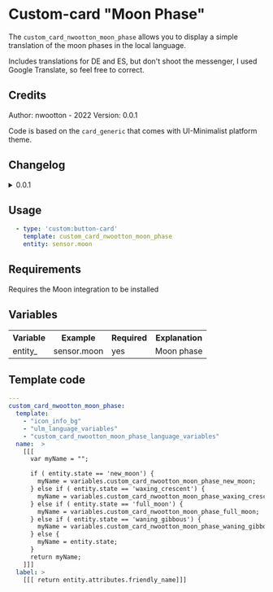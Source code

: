 # Custom-card "Moon Phase"

The `custom_card_nwootton_moon_phase` allows you to display a simple translation of the moon phases in the local language.

Includes translations for DE and ES, but don't shoot the messenger, I used Google Translate, so feel free to correct.

## Credits

Author: nwootton - 2022
Version: 0.0.1

Code is based on the `card_generic` that comes with UI-Minimalist platform theme.
## Changelog

<details>
<summary>0.0.1</summary>
Initial release
</details>


## Usage

```yaml
  - type: 'custom:button-card'
    template: custom_card_nwootton_moon_phase
    entity: sensor.moon
```


## Requirements

Requires the Moon integration to be installed

## Variables

<table>
<tr>
<th>Variable</th>
<th>Example</th>
<th>Required</th>
<th>Explanation</th>
</tr>
<tr>
<td>entity_</td>
<td>sensor.moon</td>
<td>yes</td>
<td>Moon phase</td>
</tr>
</table>

## Template code

```yaml
---
custom_card_nwootton_moon_phase:
  template:
    - "icon_info_bg"
    - "ulm_language_variables"
    - "custom_card_nwootton_moon_phase_language_variables"
  name:  >
    [[[
      var myName = "";

      if ( entity.state == 'new_moon') {
        myName = variables.custom_card_nwootton_moon_phase_new_moon;
      } else if ( entity.state == 'waxing_crescent') {
        myName = variables.custom_card_nwootton_moon_phase_waxing_crescent;
      } else if ( entity.state == 'full_moon') {
        myName = variables.custom_card_nwootton_moon_phase_full_moon;
      } else if ( entity.state == 'waning_gibbous') {
        myName = variables.custom_card_nwootton_moon_phase_waning_gibbous;
      } else {
        myName = entity.state;
      }
      return myName;
    ]]]
  label: >
    [[[ return entity.attributes.friendly_name]]]


```
